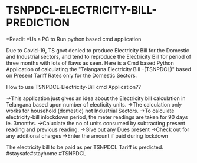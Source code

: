 # TSNPDCL-ELECTRICITY-BILL-PREDICTION

*Readit
*Us a PC to Run python based cmd application

Due to Covid-19, TS govt denied to produce Electricity Bill for the Domestic and Industrial sectors, and tend to reproduce the Electricity Bill for period of three months with lots of flaws as seen.  Here is a Cmd based Python Application of calculating the "Telangana Electricity Bill -(TSNPDCL)" based on Present Tariff Rates only for the Domestic Sectors.


How to use TSNPDCL-Electricity-Bill cmd Application??

->This application just gives an idea about the Electricity bill calculation in Telangana based upon number of electicity units.
->The calculation only works for household (domestic) not Industrial Sectors.
->To calculate electricity-bill inlockdown period, the meter readings are taken for 90 days ie. 3months.
->Caluclate the no of units consumed by subtracting present reading and previous reading.
->Give out any Dues present
->Check out for any additional charges
->Enter the amount if paid during lockdown 

The electricity bill to be paid as per TSNPDCL Tariff is predicted.
#staysafe#stayhome
#TSNPDCL
